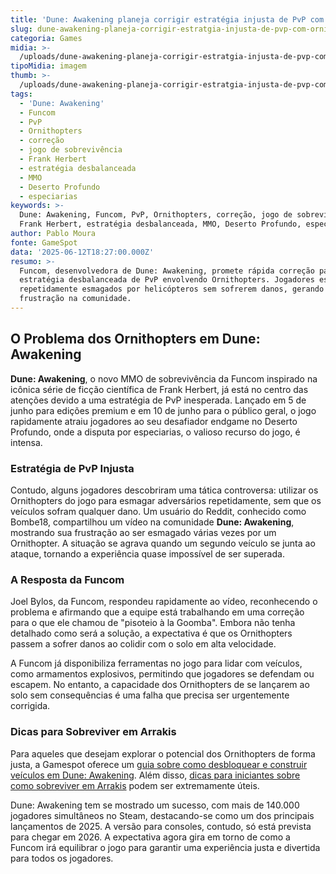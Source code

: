 ```yaml
---
title: 'Dune: Awakening planeja corrigir estratégia injusta de PvP com Ornithopters'
slug: dune-awakening-planeja-corrigir-estratgia-injusta-de-pvp-com-ornithopters
categoria: Games
midia: >-
  /uploads/dune-awakening-planeja-corrigir-estratgia-injusta-de-pvp-com-ornithopters-thumb.jpg
tipoMidia: imagem
thumb: >-
  /uploads/dune-awakening-planeja-corrigir-estratgia-injusta-de-pvp-com-ornithopters-thumb.jpg
tags:
  - 'Dune: Awakening'
  - Funcom
  - PvP
  - Ornithopters
  - correção
  - jogo de sobrevivência
  - Frank Herbert
  - estratégia desbalanceada
  - MMO
  - Deserto Profundo
  - especiarias
keywords: >-
  Dune: Awakening, Funcom, PvP, Ornithopters, correção, jogo de sobrevivência,
  Frank Herbert, estratégia desbalanceada, MMO, Deserto Profundo, especiarias
author: Pablo Moura
fonte: GameSpot
data: '2025-06-12T18:27:00.000Z'
resumo: >-
  Funcom, desenvolvedora de Dune: Awakening, promete rápida correção para
  estratégia desbalanceada de PvP envolvendo Ornithopters. Jogadores estão sendo
  repetidamente esmagados por helicópteros sem sofrerem danos, gerando
  frustração na comunidade.
---
```


## O Problema dos Ornithopters em Dune: Awakening

**Dune: Awakening**, o novo MMO de sobrevivência da Funcom inspirado na icônica série de ficção científica de Frank Herbert, já está no centro das atenções devido a uma estratégia de PvP inesperada. Lançado em 5 de junho para edições premium e em 10 de junho para o público geral, o jogo rapidamente atraiu jogadores ao seu desafiador endgame no Deserto Profundo, onde a disputa por especiarias, o valioso recurso do jogo, é intensa.

### Estratégia de PvP Injusta

Contudo, alguns jogadores descobriram uma tática controversa: utilizar os Ornithopters do jogo para esmagar adversários repetidamente, sem que os veículos sofram qualquer dano. Um usuário do Reddit, conhecido como Bombe18, compartilhou um vídeo na comunidade **Dune: Awakening**, mostrando sua frustração ao ser esmagado várias vezes por um Ornithopter. A situação se agrava quando um segundo veículo se junta ao ataque, tornando a experiência quase impossível de ser superada.

### A Resposta da Funcom

Joel Bylos, da Funcom, respondeu rapidamente ao vídeo, reconhecendo o problema e afirmando que a equipe está trabalhando em uma correção para o que ele chamou de "pisoteio à la Goomba". Embora não tenha detalhado como será a solução, a expectativa é que os Ornithopters passem a sofrer danos ao colidir com o solo em alta velocidade.

A Funcom já disponibiliza ferramentas no jogo para lidar com veículos, como armamentos explosivos, permitindo que jogadores se defendam ou escapem. No entanto, a capacidade dos Ornithopters de se lançarem ao solo sem consequências é uma falha que precisa ser urgentemente corrigida.

### Dicas para Sobreviver em Arrakis

Para aqueles que desejam explorar o potencial dos Ornithopters de forma justa, a Gamespot oferece um [guia sobre como desbloquear e construir veículos em Dune: Awakening](https://www.gamespot.com/articles/how-to-unlock-craft-and-repair-all-dune-awakening-vehicles/1100-6532312/). Além disso, [dicas para iniciantes sobre como sobreviver em Arrakis](https://www.gamespot.com/gallery/6-beginner-tips-to-help-you-survive-arrakis-in-dune-awakening/2900-6645/) podem ser extremamente úteis.

Dune: Awakening tem se mostrado um sucesso, com mais de 140.000 jogadores simultâneos no Steam, destacando-se como um dos principais lançamentos de 2025. A versão para consoles, contudo, só está prevista para chegar em 2026. A expectativa agora gira em torno de como a Funcom irá equilibrar o jogo para garantir uma experiência justa e divertida para todos os jogadores.

